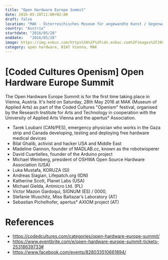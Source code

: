 ```yaml
---
title: "Open Hardware Europe Summit"
date: 2016-05-28T11:00+02:00
draft: false
location: "MAK - Österreichisches Museum für angewandte Kunst / Gegenwartskunst"
country: "Austria"
startdate: "2016/05/28"
enddate:   "2016/05/28"
image: https://img.evbuc.com/https%3A%2F%2Fcdn.evbuc.com%2Fimages%2F20945002%2F148777297672%2F1%2Foriginal.jpg?w=1080&auto=format%2Ccompress&q=75&sharp=10&rect=0%2C0%2C732%2C366&s=dcab921ad9521600bbc04aade80c9139
category: open hardware, RIAT Vienna, MAK
---
```


# [Coded Cultures Openism] Open Hardware Europe Summit

The Open Hardware Europe Summit is for the first time taking place in Vienna, Austria. It's held on Saturday, 28th May 2016 at MAK (Museum of Applied Arts) as part of the Coded Cultures "Openism" festival, organised by the Research Institute for Arts and Technology in cooperation with the University of Applied Arts Vienna and the apertus° Association.

- Tarek Loubani (CAN/PES), emergency physician who works in the Gaza strip and Canada developing, testing and deploying free hardware medical devices
- Bilal Ghalib, activist and hacker USA and Middle East
- Madeline Gannon, founder of MADLAB.cc, known as the robotwisperer
- David Cuartielles, founder of the Arduino project
- Michael Weinberg, president of OSHWA Open Source Hardware Association (USA)
- Luka Mustafa, KORUZA (SI)
- Andreas Siagian, Lifepatch.org (IDN)
- Katherine Scott, Planet Labs (USA)
- Michael Gielda, Antmicro Ltd. (PL)
- Victor Mazon Gardoqui, SIGNUM (ES) / 0000,
- Stefanie Wuschitz, Miss Baltazar’s Laboratory (AT)
- Sebastian Pichelhofer, apertus° AXIOM project (AT)


# References
* https://codedcultures.com/categories/open-hardware-europe-summit/
* https://www.eventbrite.com/e/open-hardware-europe-summit-tickets-25318639733#
* https://www.facebook.com/events/828033510661894/
